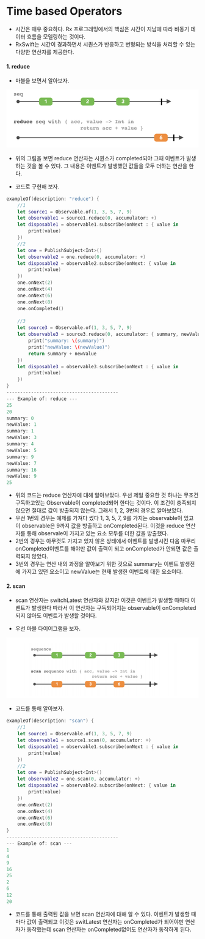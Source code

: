# Time based Operators

* 시간은 매우 중요하다. Rx 프로그래밍에서의 핵심은 시간이 지남에 따라 비동기 데이터 흐름을 모델링하는 것이다. 
* RxSwift는 시간이 경과하면서 시퀀스가 반응하고 변형되는 방식을 처리할 수 있는 다양한 연산자를 제공한다.

#### 1. reduce

* 마블을 보면서 알아보자.

<img src="https://github.com/simajune/RxSwift/blob/master/Documents/Ch9-6/1.png?raw=true" width="800px"/>

* 위의 그림을 보면 reduce 연산자는 시퀀스가 completed되야 그때 이벤트가 발생하는 것을 볼 수 있다. 그 내용은 이벤트가 발생했던 값들을 모두 더하는 연산을 한다.

* 코드로 구현해 보자.

```swift
exampleOf(description: "reduce") {
    //1
    let source1 = Observable.of(1, 3, 5, 7, 9)
    let observable1 = source1.reduce(0, accumulator: +)
    let disposable1 = observable1.subscribe(onNext : { value in
        print(value)
    })
    //2
    let one = PublishSubject<Int>()
    let observable2 = one.reduce(0, accumulator: +)
    let disposable2 = observable2.subscribe(onNext: { value in
        print(value)
    })
    one.onNext(2)
    one.onNext(4)
    one.onNext(6)
    one.onNext(8)
    one.onCompleted()
    
    //3
    let source3 = Observable.of(1, 3, 5, 7, 9)
    let observable3 = source3.reduce(0, accumulator: { summary, newValue in
        print("summary: \(summary)")
        print("newValue: \(newValue)")
        return summary + newValue
    })
    let disposable3 = observable3.subscribe(onNext : { value in
        print(value)
    })
}
-----------------------------------------
--- Example of: reduce ---
25
20
summary: 0
newValue: 1
summary: 1
newValue: 3
summary: 4
newValue: 5
summary: 9
newValue: 7
summary: 16
newValue: 9
25
```

* 위의 코드는 reduce 연산자에 대해 알아보았다. 우선 제일 중요한 것 하나는 무조건 구독하고있는 Observable이 completed되어 한다는 것이다. 이 조건이 충족되지 않으면 절대로 값이 방출되지 않는다. 그래서 1, 2, 3번의 경우로 알아보았다.
* 우선 1번의 경우는 예제를 가져다 썼다 1, 3, 5, 7, 9를 가지는 observable이 있고 이 observable은 9까지 값을 방출하고 onCompleted된다. 이것을 reduce 연산자를 통해 observale이 가지고 있는 요소 모두를 더한 값을 방출했다. 
* 2번의 경우는 아무것도 가지고 있지 않은 상태에서 이벤트를 발생시킨 다음 마무리 onCompleted이벤트를 해야만 값이 출력이 되고 onCompleted가 안되면 값은 출력되지 않았다.
* 3번의 경우는 연산 내의 과정을 알아보기 위한 것으로 summary는 이벤트 발생전에 가지고 있던 요소이고 newValue는 현재 발생한 이벤트에 대한 요소이다.



#### 2. scan

* scan 연산자는 switchLatest 연산자와 같지만 이것은 이벤트가 발생할 때마다 이벤트가 발생한다 따라서 이 연산자는 구독되어지는 observable이 onCompleted 되지 않아도 이벤트가 발생할 것이다.

* 우선 마블 다이어그램을 보자.

<img src="https://github.com/simajune/RxSwift/blob/master/Documents/Ch9-6/2.png?raw=true" width="800px"/>

* 코드를 통해 알아보자.

```swift
exampleOf(description: "scan") {
    //1
    let source1 = Observable.of(1, 3, 5, 7, 9)
    let observable1 = source1.scan(0, accumulator: +)
    let disposable1 = observable1.subscribe(onNext : { value in
        print(value)
    })
    //2
    let one = PublishSubject<Int>()
    let observable2 = one.scan(0, accumulator: +)
    let disposable2 = observable2.subscribe(onNext: { value in
        print(value)
    })
    one.onNext(2)
    one.onNext(4)
    one.onNext(6)
    one.onNext(8)
}
-----------------------------------------
--- Example of: scan ---
1
4
9
16
25
2
6
12
20
```

* 코드를 통해 출력된 값을 보면 scan 연산자에 대해 알 수 있다. 이벤트가 발생할 때마다 값이 출력되고 이것은 switLatest 연산자는 onCompleted가 되어야만 연산자가 동작했는데 scan 연산자는 onCompleted없어도 연산자가 동작하게 된다.
